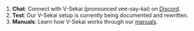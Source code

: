 1. **Chat**: Connect with V-Sekai (pronounced vee-say-kai) on [Discord](https://discord.gg/7BQDHesck8).
2. **Test**: Our V-Sekai setup is currently being documented and rewritten.
3. **Manuals**: Learn how V-Sekai works through our [manuals](https://v-sekai.github.io/manuals/).
